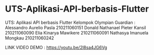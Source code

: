 # UTS-Aplikasi-API-berbasis-Flutter
UTS: Aplikasi API berbasis Flutter
Kelompok Olympian Guardian :
Alessandro Aurelio Pasla 210211060151
Donald Nathanael Pieter Kansil 210211060090
Elia Kinarya Mawikere 210211060091
Nathasya Imanuela Mongkau 210211060242



LINK VIDEO DEMO : 
https://youtu.be/2l8sa4JG6Vg
